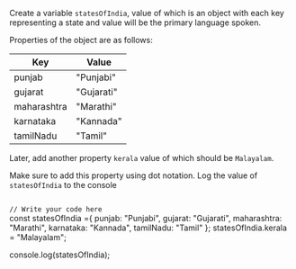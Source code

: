 Create a variable
`statesOfIndia`, value
of which is an object with
each key representing a
state and value will be the
primary language spoken.

Properties of the object are
as follows:

| Key         | Value     |
| ----------- | --------- |
| punjab      | "Punjabi" |
| gujarat     | "Gujarati"|
| maharashtra | "Marathi" |
| karnataka   | "Kannada"  |
| tamilNadu   | "Tamil"   |

Later, add another property
`kerala` value of which should
be `Malayalam`.

Make sure to add this property
using dot notation.
Log the value of `statesOfIndia`
to the console

<codeblock language="javascript" type="exercise" testMode="fixedInput">
<code>
// Write your code here
</code>
<solution>
const statesOfIndia ={
  punjab: "Punjabi",
  gujarat: "Gujarati",
  maharashtra: "Marathi",
  karnataka: "Kannada",
  tamilNadu: "Tamil"
};
statesOfIndia.kerala = "Malayalam";

console.log(statesOfIndia);
</solution>
</codeblock>
